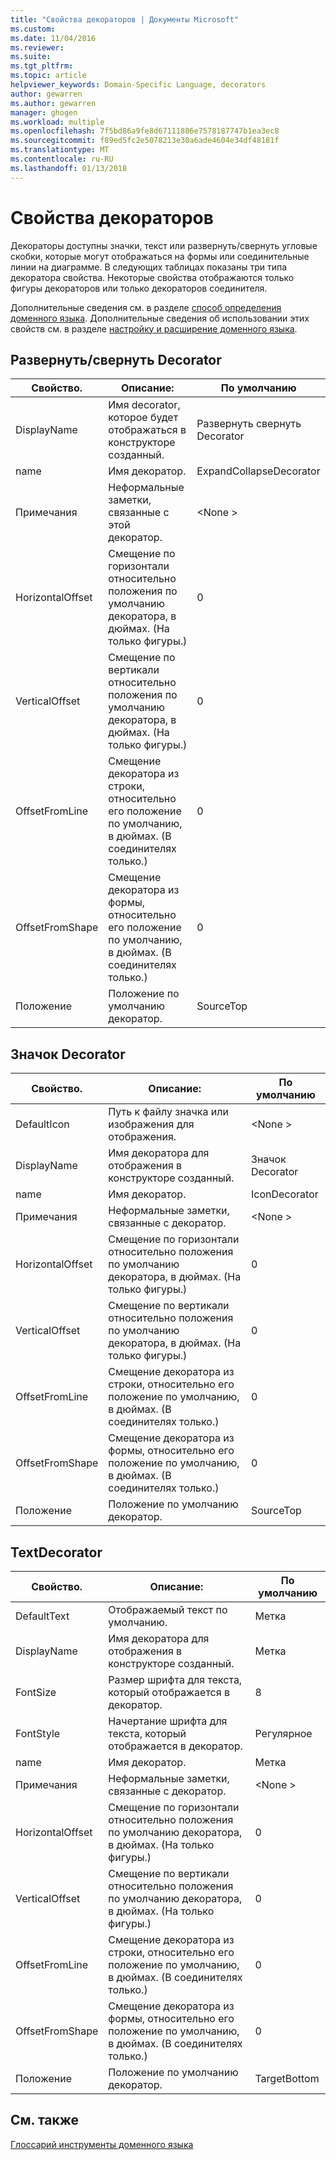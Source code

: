 ```yaml
---
title: "Свойства декораторов | Документы Microsoft"
ms.custom: 
ms.date: 11/04/2016
ms.reviewer: 
ms.suite: 
ms.tgt_pltfrm: 
ms.topic: article
helpviewer_keywords: Domain-Specific Language, decorators
author: gewarren
ms.author: gewarren
manager: ghogen
ms.workload: multiple
ms.openlocfilehash: 7f5bd86a9fe8d67111886e7578187747b1ea3ec8
ms.sourcegitcommit: f89ed5fc2e5078213e30a6ade4604e34df48181f
ms.translationtype: MT
ms.contentlocale: ru-RU
ms.lasthandoff: 01/13/2018
---
```

# <a name="properties-of-decorators"></a>Свойства декораторов
Декораторы доступны значки, текст или развернуть/свернуть угловые скобки, которые могут отображаться на формы или соединительные линии на диаграмме. В следующих таблицах показаны три типа декоратора свойства. Некоторые свойства отображаются только фигуры декораторов или только декораторов соединителя.  
  
 Дополнительные сведения см. в разделе [способ определения доменного языка](../modeling/how-to-define-a-domain-specific-language.md). Дополнительные сведения об использовании этих свойств см. в разделе [настройку и расширение доменного языка](../modeling/customizing-and-extending-a-domain-specific-language.md).  
  
## <a name="expandcollapse-decorator"></a>Развернуть/свернуть Decorator  
  
|Свойство.|Описание:|По умолчанию|  
|--------------|-----------------|-------------|  
|DisplayName|Имя decorator, которое будет отображаться в конструкторе созданный.|Развернуть свернуть Decorator|  
|name|Имя декоратор.|ExpandCollapseDecorator|  
|Примечания|Неформальные заметки, связанные с этой декоратор.|\<None >|  
|HorizontalOffset|Смещение по горизонтали относительно положения по умолчанию декоратора, в дюймах. (На только фигуры.)|0|  
|VerticalOffset|Смещение по вертикали относительно положения по умолчанию декоратора, в дюймах. (На только фигуры.)|0|  
|OffsetFromLine|Смещение декоратора из строки, относительно его положение по умолчанию, в дюймах. (В соединителях только.)|0|  
|OffsetFromShape|Смещение декоратора из формы, относительно его положение по умолчанию, в дюймах. (В соединителях только.)|0|  
|Положение|Положение по умолчанию декоратор.|SourceTop|  
  
## <a name="icon-decorator"></a>Значок Decorator  
  
|Свойство.|Описание:|По умолчанию|  
|--------------|-----------------|-------------|  
|DefaultIcon|Путь к файлу значка или изображения для отображения.|\<None >|  
|DisplayName|Имя декоратора для отображения в конструкторе созданный.|Значок Decorator|  
|name|Имя декоратор.|IconDecorator|  
|Примечания|Неформальные заметки, связанные с декоратор.|\<None >|  
|HorizontalOffset|Смещение по горизонтали относительно положения по умолчанию декоратора, в дюймах. (На только фигуры.)|0|  
|VerticalOffset|Смещение по вертикали относительно положения по умолчанию декоратора, в дюймах. (На только фигуры.)|0|  
|OffsetFromLine|Смещение декоратора из строки, относительно его положение по умолчанию, в дюймах. (В соединителях только.)|0|  
|OffsetFromShape|Смещение декоратора из формы, относительно его положение по умолчанию, в дюймах. (В соединителях только.)|0|  
|Положение|Положение по умолчанию декоратор.|SourceTop|  
  
## <a name="textdecorator"></a>TextDecorator  
  
|Свойство.|Описание:|По умолчанию|  
|--------------|-----------------|-------------|  
|DefaultText|Отображаемый текст по умолчанию.|Метка|  
|DisplayName|Имя декоратора для отображения в конструкторе созданный.|Метка|  
|FontSize|Размер шрифта для текста, который отображается в декоратор.|8|  
|FontStyle|Начертание шрифта для текста, который отображается в декоратор.|Регулярное|  
|name|Имя декоратор.|Метка|  
|Примечания|Неформальные заметки, связанные с декоратор.|\<None >|  
|HorizontalOffset|Смещение по горизонтали относительно положения по умолчанию декоратора, в дюймах. (На только фигуры.)|0|  
|VerticalOffset|Смещение по вертикали относительно положения по умолчанию декоратора, в дюймах. (На только фигуры.)|0|  
|OffsetFromLine|Смещение декоратора из строки, относительно его положение по умолчанию, в дюймах. (В соединителях только.)|0|  
|OffsetFromShape|Смещение декоратора из формы, относительно его положение по умолчанию, в дюймах. (В соединителях только.)|0|  
|Положение|Положение по умолчанию декоратор.|TargetBottom|  
  
## <a name="see-also"></a>См. также  
 [Глоссарий инструменты доменного языка](http://msdn.microsoft.com/en-us/ca5e84cb-a315-465c-be24-76aa3df276aa)